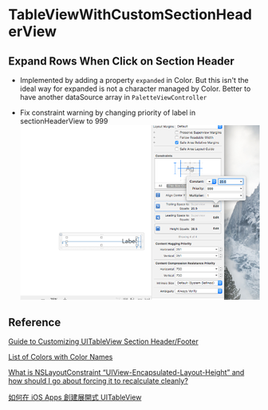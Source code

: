 # TableViewWithCustomSectionHeaderView

## Expand Rows When Click on Section Header

- Implemented by adding a property `expanded` in Color. 
But this isn't the ideal way for expanded is not a character managed by Color.
Better to have another dataSource array in `PaletteViewController`

- Fix constraint warning by changing priority of label in sectionHeaderView to 999
![alt tag](https://github.com/naverdant/TableViewWithCustomSectionHeaderView/blob/master/constraintBug.png)


## Reference
[Guide to Customizing UITableView Section Header/Footer](http://samwize.com/2015/11/06/guide-to-customizing-uitableview-section-header-footer/)

[List of Colors with Color Names](https://graf1x.com/list-of-colors-with-color-names/)

[What is NSLayoutConstraint “UIView-Encapsulated-Layout-Height” and how should I go about forcing it to recalculate cleanly?](https://stackoverflow.com/questions/25059443/what-is-nslayoutconstraint-uiview-encapsulated-layout-height-and-how-should-i)

[如何在 iOS Apps 創建展開式 UITableView](https://www.appcoda.com.tw/expandable-table-view/)

